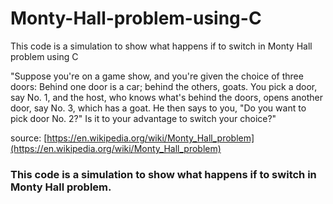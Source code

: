 # Monty-Hall-problem-using-C
This code is a simulation to show what happens if to switch in Monty Hall problem using C


"Suppose you're on a game show, and you're given the choice of three doors: Behind one door is a car; behind the others, goats. You pick a door, say No. 1, and the host, who knows what's behind the doors, opens another door, say No. 3, which has a goat. He then says to you, "Do you want to pick door No. 2?" Is it to your advantage to switch your choice?"

source: [https://en.wikipedia.org/wiki/Monty_Hall_problem](https://en.wikipedia.org/wiki/Monty_Hall_problem)

### This code is a simulation to show what happens if to switch in Monty Hall problem. 
